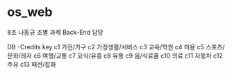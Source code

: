 # os_web
8조 나동규
조별 과제 Back-End 담당



DB
-Credits
key
c1 가전/가구
c2 가정생활/서비스
c3 교육/학원
c4 미용
c5 스포츠/문화/레저
c6 여행/교통
c7 요식/유흥
c8 유통
c9 음/식료품
c10 의료
c11 자동차
c12 주유
c13 패션/잡화
